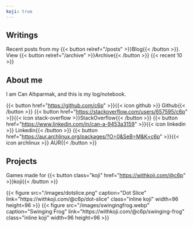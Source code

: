 ```yaml
---
koji: true
---
```

## Writings
Recent posts from my {{< button relref="/posts" >}}Blog{{< /button >}}. &nbsp; &nbsp; View {{< button relref="/archive" >}}Archive{{< /button >}}
{{< recent 10 >}}

## About me
I am Can Altıparmak, and this is my log/notebook.

{{< button href="https://github.com/c6p" >}}{{< icon github >}} Github{{< /button >}}
{{< button href="https://stackoverflow.com/users/657595/c6p" >}}{{< icon stack-overflow >}}StackOverflow{{< /button >}}
{{< button href="https://www.linkedin.com/in/can-a-9453a3159" >}}{{< icon linkedin >}} Linkedin{{< /button >}}
{{< button href="https://aur.archlinux.org/packages/?O=0&SeB=M&K=c6p" >}}{{< icon archlinux >}} AUR{{< /button >}}

## Projects
Games made for {{< button class="koji" href="https://withkoji.com/@c6p" >}}koji{{< /button >}}
<div>
{{< figure src="/images/dotslice.png" caption="Dot Slice" link="https://withkoji.com/@c6p/dot-slice" class="inline koji" width=96 height=96 >}}
{{< figure src="/images/swingingfrog.webp" caption="Swinging Frog" link="https://withkoji.com/@c6p/swinging-frog" class="inline koji" width=96 height=96 >}}
</div>
